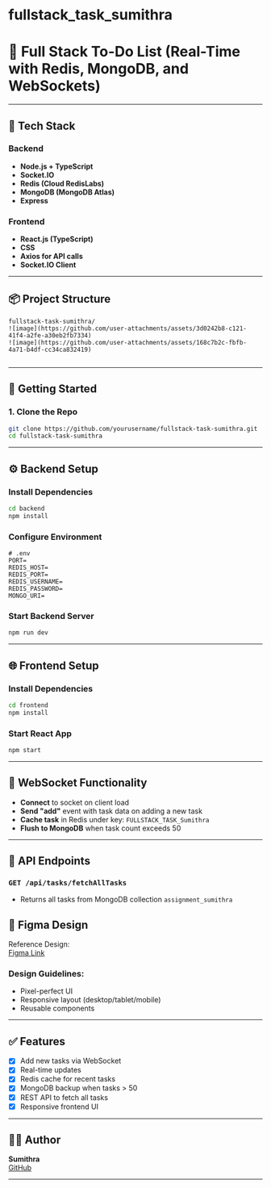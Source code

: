 # fullstack_task_sumithra
# 📝 Full Stack To-Do List (Real-Time with Redis, MongoDB, and WebSockets)



---

## 🔧 Tech Stack

### Backend
- **Node.js + TypeScript**
- **Socket.IO**
- **Redis (Cloud RedisLabs)**
- **MongoDB (MongoDB Atlas)**
- **Express**

### Frontend
- **React.js (TypeScript)**
- **CSS**
- **Axios for API calls**
- **Socket.IO Client**

---

## 📦 Project Structure

```
fullstack-task-sumithra/
![image](https://github.com/user-attachments/assets/3d0242b8-c121-41f4-a2fe-a30eb2fb7334)
![image](https://github.com/user-attachments/assets/168c7b2c-fbfb-4a71-b4df-cc34ca832419)


```

---

## 🚀 Getting Started

### 1. Clone the Repo

```bash
git clone https://github.com/yourusername/fullstack-task-sumithra.git
cd fullstack-task-sumithra
```

---

## ⚙️ Backend Setup

### Install Dependencies

```bash
cd backend
npm install
```

### Configure Environment

```env
# .env
PORT=
REDIS_HOST=
REDIS_PORT=
REDIS_USERNAME=
REDIS_PASSWORD=
MONGO_URI=
```

### Start Backend Server

```bash
npm run dev
```

---

## 🌐 Frontend Setup

### Install Dependencies

```bash
cd frontend
npm install
```

### Start React App

```bash
npm start
```

---

## 📡 WebSocket Functionality

- **Connect** to socket on client load
- **Send "add"** event with task data on adding a new task
- **Cache task** in Redis under key: `FULLSTACK_TASK_Sumithra`
- **Flush to MongoDB** when task count exceeds 50

---

## 🧠 API Endpoints

### `GET /api/tasks/fetchAllTasks`
- Returns all tasks from MongoDB collection `assignment_sumithra`





## 🎨 Figma Design

Reference Design:  
[Figma Link](https://www.figma.com/proto/x3I0bqXvZeMQ34gAfLUogk/Note-App?node-id=0%3A3&page-id=0%3A1&scaling=scale-down)

### Design Guidelines:
- Pixel-perfect UI
- Responsive layout (desktop/tablet/mobile)
- Reusable components


---

## ✅ Features

- [x] Add new tasks via WebSocket
- [x] Real-time updates
- [x] Redis cache for recent tasks
- [x] MongoDB backup when tasks > 50
- [x] REST API to fetch all tasks
- [x] Responsive frontend UI

---

## 👨‍💻 Author

**Sumithra**  
[GitHub](https://github.com/yourusername)

---


